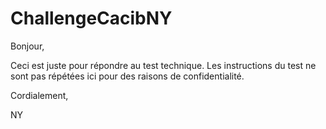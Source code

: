 # ChallengeCacibNY

Bonjour,

Ceci est juste pour répondre au test technique.
Les instructions du test ne sont pas répétées ici pour des raisons de confidentialité.

Cordialement,

NY
